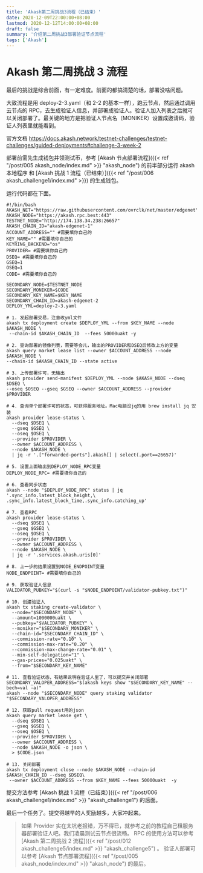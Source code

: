 ```yaml
---
title: 'Akash第二周挑战3流程（已结束）'
date: 2020-12-09T22:00:00+08:00
lastmod: 2020-12-12T14:00:00+08:00
draft: false
summary: '介绍第二周挑战3部署验证节点流程'
tags: ['Akash']
---
```


# Akash 第二周挑战 3 流程

最后的挑战是综合前面，有一定难度。前面的都搞清楚的话，部署没啥问题。

大致流程是用 deploy-2-3.yaml（和 2-2 的基本一样），跑云节点，然后通过调用云节点的 RPC，去生成验证人信息，并部署成验证人。验证人加入列表之后就可以关闭部署了。最关键的地方是把验证人节点名（MONIKER）设置成邀请码，验证人列表里就能看到。

官方文档 https://docs.akash.network/testnet-challenges/testnet-challenges/guided-deployments#challenge-3-week-2

部署前需先生成钱包并领测试币，参考 [Akash 节点部署流程]({{< ref "/post/005 akash_node/index.md" >}} "akash_node") 的前半部分运行 akash 本地程序 和 [Akash 挑战 1 流程（已结束）]({{< ref "/post/006 akash_challenge1/index.md" >}}) 的生成钱包。

运行代码都在下面。

```
#!/bin/bash
AKASH_NET="https://raw.githubusercontent.com/ovrclk/net/master/edgenet"
AKASH_NODE="https://akash.rpc.best:443"
TESTNET_NODE="http://174.138.34.238:26657"
AKASH_CHAIN_ID="akash-edgenet-1"
ACCOUNT_ADDRESS="" #需要填你自己的
KEY_NAME="" #需要填你自己的
KEYRING_BACKEND="os"
PROVIDER= #需要填你自己的
DSEQ= #需要填你自己的
GSEQ=1
OSEQ=1
CODE= #需要填你自己的

SECONDARY_NODE=$TESTNET_NODE
SECONDARY_MONIKER=$CODE
SECONDARY_KEY_NAME=$KEY_NAME
SECONDARY_CHAIN_ID=akash-edgenet-2
DEPLOY_YML=deploy-2-3.yaml

# 1. 发起部署交易，注意改yml文件
akash tx deployment create $DEPLOY_YML --from $KEY_NAME --node $AKASH_NODE \
 --chain-id $AKASH_CHAIN_ID  --fees 50000uakt -y

# 2. 查询部署的镜像列表，需要等会儿，输出的PROVIDER和DSEQ后修改上方的变量
akash query market lease list --owner $ACCOUNT_ADDRESS --node $AKASH_NODE \
--chain-id $AKASH_CHAIN_ID --state active

# 3. 上传部署许可，无输出
akash provider send-manifest $DEPLOY_YML --node $AKASH_NODE --dseq $DSEQ \
--oseq $OSEQ --gseq $GSEQ --owner $ACCOUNT_ADDRESS --provider $PROVIDER

# 4. 查询单个部署许可的状态，可获得服务地址。Mac电脑没jq的用 brew install jq 安装
akash provider lease-status \
  --dseq $DSEQ \
  --gseq $GSEQ \
  --oseq $OSEQ \
  --provider $PROVIDER \
  --owner $ACCOUNT_ADDRESS \
  --node $AKASH_NODE \
  | jq -r '.["forwarded-ports"].akash[] | select(.port==26657)'

# 5. 设置上面输出到DEPLOY_NODE_RPC变量
DEPLOY_NODE_RPC= #需要填你自己的

# 6. 查看同步状态
akash --node "$DEPLOY_NODE_RPC" status | jq '.sync_info.latest_block_height,\
.sync_info.latest_block_time,.sync_info.catching_up'

# 7. 查看RPC
akash provider lease-status \
  --dseq $DSEQ \
  --gseq $GSEQ \
  --oseq $OSEQ \
  --provider $PROVIDER \
  --owner $ACCOUNT_ADDRESS \
  --node $AKASH_NODE \
  | jq -r '.services.akash.uris[0]'

# 8. 上一步的结果设置到NODE_ENDPOINT变量
NODE_ENDPOINT= #需要填你自己的

# 9. 获取验证人信息
VALIDATOR_PUBKEY="$(curl -s "$NODE_ENDPOINT/validator-pubkey.txt")"

# 10. 创建验证人
akash tx staking create-validator \
  --node="$SECONDARY_NODE" \
  --amount=1000000uakt \
  --pubkey="$VALIDATOR_PUBKEY" \
  --moniker="$SECONDARY_MONIKER" \
  --chain-id="$SECONDARY_CHAIN_ID" \
  --commission-rate="0.10" \
  --commission-max-rate="0.20" \
  --commission-max-change-rate="0.01" \
  --min-self-delegation="1" \
  --gas-prices="0.025uakt" \
  --from="$SECONDARY_KEY_NAME"

# 11. 查看验证状态，有结果说明在验证人里了，可以提交并关闭部署
SECONDARY_VALOPER_ADDRESS="$(akash keys show "$SECONDARY_KEY_NAME" --bech=val -a)"
akash --node "$SECONDARY_NODE" query staking validator "$SECONDARY_VALOPER_ADDRESS"

# 12. 获取pull request用的json
akash query market lease get \
  --dseq $DSEQ \
  --gseq $GSEQ \
  --oseq $OSEQ \
  --provider $PROVIDER \
  --owner $ACCOUNT_ADDRESS \
  --node $AKASH_NODE -o json \
  > $CODE.json

# 13. 关闭部署
akash tx deployment close --node $AKASH_NODE --chain-id $AKASH_CHAIN_ID --dseq $DSEQ\
 --owner $ACCOUNT_ADDRESS --from $KEY_NAME --fees 50000uakt  -y

```

提交方法参考 [Akash 挑战 1 流程（已结束）]({{< ref "/post/006 akash_challenge1/index.md" >}} "akash_challenge1") 的后面。

最后一个任务了。提交得越早的人奖励越多，大家冲起来。

> 如果 Provider 实在太坑老报错，万不得已，就参考之前的教程自己租服务器部署验证人吧。我们凌晨测试云节点很流畅。
> RPC 的使用方法可以参考 [Akash 第二周挑战 2 流程]({{< ref "/post/012 akash_challenge5/index.md" >}} "akash_challenge5") 。
> 验证人部署可以参考 [Akash 节点部署流程]({{< ref "/post/005 akash_node/index.md" >}} "akash_node") 的最后。

